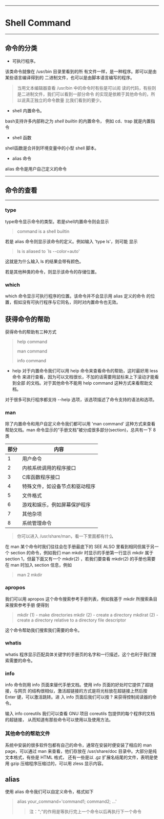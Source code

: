 ------
# Shell Command #
------

## 命令的分类 ##

+ 可执行程序。

该类命令就像在 /usr/bin 目录里看到的所
有文件一样，是一种程序。即可以是由某些语言编译得到的
二进制文件，也可以是由脚本语言编写的程序。

> 当用文本编辑器查看 /usr/bin 中的命令时有些是可以阅
> 读的代码，有些则是二进制文件，我们可以看到一部分命令
> 的实现是依赖于其他命令的，所以说真正独立的命令数量
> 比我们看到的要少。

+ shell 内置命令。

bash支持许多内部称之为 *shell builtin* 的内置命令，
例如 cd、trap 就是内置指令

+ shell 函数

shell函数是合并到环境变量中的小型 shell 脚本。

+ alias 命令

alias 命令是用户自己定义的命令

-------
## 命令的查看 ##
-------

### type ###

type命令显示命令的类型。若是shell内置命令则会显示

> command is a shell builtin

若是 alias 命令则显示该命令的定义。例如输入 'type ls'，则可能
显示

> ls is aliased to `ls --color=auto'

这就是为什么输入 ls 的结果会带有颜色。

若是其他种类的命令，则显示该命令的存储位置。

### which  ###

which 命令显示可执行程序的位置。该命令并不会显示用 alias 定义的命令
的位置，假如没有可执行程序与它同名，同时对内置命令也无效。


## 获得命令的帮助 ##

获得命令的帮助有三种方式

> help command
>
> man command
>
> info command

+ help
对于内置命令我们可以用 help 命令来查看命令的帮助，这时最好用 less 命令
来进行查看，因为可以文档很长，不加的话需要用鼠标来上下滚动才能看到全部
的文档。对于其他命令不能用 help command 这种方式来看帮助文档。

对于很多可执行程序都支持 --help 选项，该选项描述了命令支持的语法和选项。

### man ###

除了内置命令和用户自定义命令我们都可以用 'man command' 这种方式来查看
帮助文档。man 命令显示的“手册文档”被分成很多部分(section)，总共有一下
8类

|部分              |内容                            |
|------------------|------------------              |
|1                 |用户命令                        |
|2                 |内核系统调用的程序接口          |
|3                 |C库函数程序接口                 |
|4                 |特殊文件，如设备节点和驱动程序  |
|5                 |文件格式                        |
|6                 |游戏和娱乐，例如屏幕保护程序    |
|7                 |其他杂项                        |
|8                 |系统管理命令                    |

> 你可以进入 /usr/share/man，看一下里面都有什么

在 man 某个命令时我们往往会在手册最底下的 SEE ALSO 里看到相同但属于另一个
section 的命令，例如我们 man mkdir 时显示的手册第一行显示 mkdir 属于 section
1，但最下面又有一个 mkdir(2) ，若我们要查看 mkdir(2) 的手册也需要在 man 时加入
section 信息，例如

> man 2 mkdir


### apropos ###

我们可以用 apropos 这个命令搜索参考手册列表，例如我基于 mkdir 所搜索条目来搜索参考手册
便得到

> mkdir (1)            - make directories
> mkdir (2)            - create a directory
> mkdirat (2)          - create a directory relative to a directory file descriptor

这个命令帮助我们搜索我们需要的命令。


### whatis ###

whatis 程序显示匹配具体关键字的手册页的名字和一行描述，这个也利于我们搜索需要的命令。

### info ###

info 命令则用 info 页面来替代手册文档。使用 info 页面的好处时它提供了超链接，与网页
的结构很相似，激活超链接的方式是将光标放在超链接上然后按 Enter 键，可以激活跳转。进
入 info 页面后我们可以按 ? 来获得控制阅读器的命令。

输入 info coreutils 我们可以查看 GNU 项目 coreutils 包提供的每个程序的文档的超链接，
从而知道有那些命令可以使用以及使用方法。

### 其他命令的帮助文件 ###

系统中安装的很多软件包都有自己的命令，通常在安装时便安装了相应的 man page，可以通过
man 来查看，他们存放在 /usr/share/doc 目录中。大部分是纯文本格式，有些是 HTML 格式，
还有一些是以 .gz 扩展名结尾的文件，表明是使用 gzip 压缩程序压缩过的，可以用 zless
显示内容。

## alias ##

使用 alias 命令我们可以自定义命令，格式如下

> alias your_command=\'command1; command2; ...\'
>> 注：";"的作用是等执行完上一个命令以后再执行下一个命令

